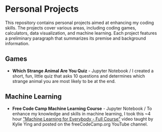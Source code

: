 # Personal Projects

This repository contains personal projects aimed at enhancing my coding skills. The projects cover various areas, including coding games, calculators, data visualization, and machine learning. Each project features a preliminary paragraph that summarizes its premise and background information. 

## Games
- <b>Which Strange Animal Are You Quiz</b> - Jupyter Notebook / I created a short, fun, little quiz that asks 10 questions and determines which strange animal you are most likely to be at the end.

## Machine Learning
- <b>Free Code Camp Machine Learning Course</b> - Jupyter Notebook / To enhance my knowledge and skills in machine learning, I took this ~4 hour <a href="https://youtu.be/i_LwzRVP7bg?si=dReaZuURxMfo4YCm">"Machine Learning for Everybody - Full Course"</a> video taught by Kylie Ying and posted on the freeCodeCamp.org YouTube channel.

